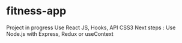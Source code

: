 # fitness-app
Project in progress 
Use React JS, Hooks, API CSS3
Next steps : Use Node.js with Express, Redux or useContext
